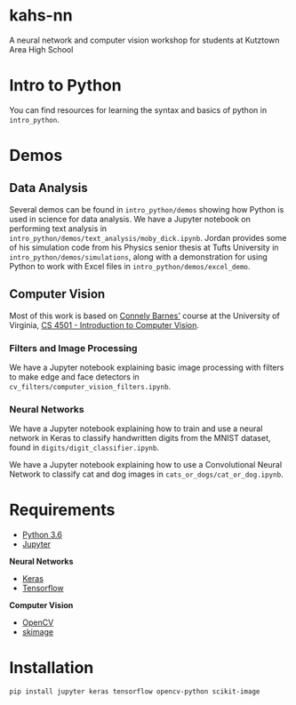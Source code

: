 # kahs-nn
A neural network and computer vision workshop for students at Kutztown Area High School

# Intro to Python

You can find resources for learning the syntax and basics of python in `intro_python`.

# Demos

## Data Analysis
Several demos can be found in `intro_python/demos` showing how Python is used in science for data analysis. We have a Jupyter notebook on performing text analysis in `intro_python/demos/text_analysis/moby_dick.ipynb`. Jordan provides some of his simulation code from his Physics senior thesis at Tufts University in `intro_python/demos/simulations`, along with a demonstration for using Python to work with Excel files in `intro_python/demos/excel_demo`.

## Computer Vision

Most of this work is based on [Connely Barnes'](http://www.cs.virginia.edu/~connelly/) course at the University of Virginia, [CS 4501 - Introduction to Computer Vision](http://www.cs.virginia.edu/~connelly/class/2017/intro_vision/).


### Filters and Image Processing
We have a Jupyter notebook explaining basic image processing with filters to make edge and face detectors in `cv_filters/computer_vision_filters.ipynb`.

### Neural Networks
We have a Jupyter notebook explaining how to train and use a neural network in Keras to classify handwritten digits from the MNIST dataset, found in `digits/digit_classifier.ipynb`.

We have a Jupyter notebook explaining how to use a Convolutional Neural Network to classify cat and dog images in `cats_or_dogs/cat_or_dog.ipynb`.

# Requirements
- [Python 3.6](https://www.python.org/downloads/)
- [Jupyter](http://jupyter.org/)

**Neural Networks**
- [Keras](https://keras.io/)
- [Tensorflow](https://www.tensorflow.org/)

**Computer Vision**
- [OpenCV](https://opencv.org/)
- [skimage](http://scikit-image.org/docs/dev/api/skimage.html)

# Installation

`pip install jupyter keras tensorflow opencv-python scikit-image`

